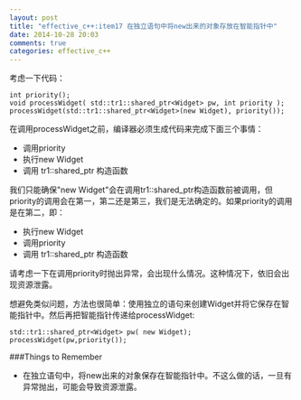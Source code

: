 ```yaml
---
layout: post
title: "effective_c++:item17 在独立语句中将new出来的对象存放在智能指针中"
date: 2014-10-28 20:03
comments: true
categories: effective_c++
---
```

考虑一下代码：
>    
    int priority();
    void processWidget( std::tr1::shared_ptr<Widget> pw, int priority );
    processWidget(std::tr1::shared_ptr<Widget>(new Widget), priority());

在调用processWidget之前，编译器必须生成代码来完成下面三个事情：
- 调用priority
- 执行new Widget
- 调用 tr1::shared_ptr 构造函数

我们只能确保"new Widget"会在调用tr1::shared_ptr构造函数前被调用，但priority的调用会在第一，第二还是第三，我们是无法确定的。如果priority的调用是在第二，即：
- 执行new Widget
- 调用priority
- 调用 tr1::shared_ptr 构造函数

请考虑一下在调用priority时抛出异常，会出现什么情况。这种情况下，依旧会出现资源泄露。

想避免类似问题，方法也很简单：使用独立的语句来创建Widget并将它保存在智能指针中。然后再把智能指针传递给processWidget:
>    
    std::tr1::shared_ptr<Widget> pw( new Widget);
    processWidget(pw,priority());

###Things to Remember
- 在独立语句中，将new出来的对象保存在智能指针中。不这么做的话，一旦有异常抛出，可能会导致资源泄露。
